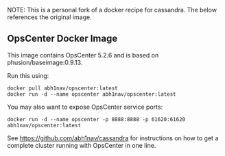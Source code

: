 NOTE: This is a personal fork of a docker recipe for cassandra. The below references the original image.

## OpsCenter Docker Image

This image contains OpsCenter 5.2.6 and is based on phusion/baseimage:0.9.13.
  
Run this using:

```
docker pull abh1nav/opscenter:latest
docker run -d --name opscenter abh1nav/opscenter:latest
```

You may also want to expose OpsCenter service ports:
```
docker run -d --name opscenter -p 8888:8888 -p 61620:61620 abh1nav/opscenter:latest
```

See https://github.com/abh1nav/cassandra for instructions on how to get a complete cluster running with OpsCenter in one line.
